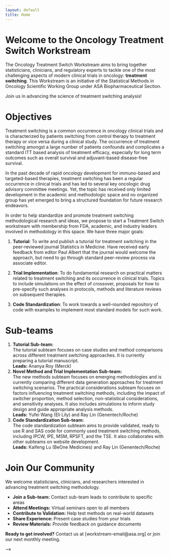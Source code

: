 ```yaml
---
layout: default
title: Home
---
```


# Welcome to the Oncology Treatment Switch Workstream

The Oncology Treatment Switch Workstream aims to bring together statisticians, clinicians, and regulatory experts to tackle one of the most challenging aspects of modern clinical trials in oncology: **treatment switching**. This Workstream is an initiative of the Statistical Methods in Oncology Scientific Working Group under ASA Biopharmaceutical Section.


<!--
When patients switch from their assigned treatment to another therapy (often due to disease progression or safety concerns), traditional intent-to-treat analyses may not provide the most relevant estimates of treatment efficacy. Our workstream develops, validates, and promotes statistical methods that can properly adjust for this switching while maintaining scientific rigor.

**Why This Matters:**
- Treatment switching is increasingly common in oncology trials
- Regulatory agencies need robust methods for evaluation
- Patients and clinicians need clear efficacy estimates
- Statistical community needs validated, accessible tools
-->

Join us in advancing the science of treatment switching analysis!

<!-- <button class="collapsible">📋 Objectives</button>
<div class="collapsible-content">
-->
# Objectives
  <p>Treatment switching is a common occurrence in oncology clinical trials and is characterized by patients switching from control therapy to treatment therapy or vice versa during a clinical study. The occurrence of treatment switching amongst a large number of patients confounds and complicates a standard ITT based analysis of treatment efficacy, especially for long term outcomes such as overall survival and adjuvant-based disease-free survival.</p>
  
  <p>In the past decade of rapid oncology development for immuno-based and targeted-based therapies, treatment switching has been a regular occurrence in clinical trials and has led to several key oncologic drug advisory committee meetings. Yet, the topic has received only limited development in the academic and methodologic space and no organized group has yet emerged to bring a structured foundation for future research endeavors.</p>
  
  <p>In order to help standardize and promote treatment switching methodological research and ideas, we propose to start a Treatment Switch workstream with membership from FDA, academic, and industry leaders involved in methodology in this space. We have three major goals: </p>
  
1. **Tutorial**: To write and publish a tutorial for treatment switching in the peer-reviewed journal Statistics in Medicine. Have received early feedback from editor Paul Albert that the journal would welcome the approach, but need to go through standard peer-review process via associate editor.
  
2. **Trial Implementation**: To do fundamental research on practical matters related to treatment switching and its occurrence in clinical trials. Topics to include simulations on the effect of crossover, proposals for how to pre-specify such analyses in protocols, methods and literature reviews on subsequent therapies.
  
3. **Code Standardization**: To work towards a well-rounded repository of code with examples to implement most standard models for such work.

<!--
</div>
-->
  
<!--
<button class="collapsible">👥 Sub-teams</button>
<div class="collapsible-content">
-->
<!--
<h3>Workstream Organization</h3>
  <p>Our workstream is organized into specialized sub-teams focused on different aspects of treatment switching methodology.</p>
-->   
# Sub-teams  
  1. **Tutorial Sub-team:**    
    The tutorial subteam focuses on case studies and method comparisons across different treatment switching approaches. It is currently preparing a tutorial manuscript.    
    **Leads:**  Ananya Roy (Merck)
2. **Novel Method and Trial Implementation Sub-team:**    
    The new methods subteam focuses on emerging methodologies and is currently comparing different data generation approaches for treatment switching scenarios. The practical considerations subteam focuses on factors influencing treatment switching methods, including the impact of switcher proportion, method selection, non-statistical considerations, and sensitivity analyses. It also includes simulations to inform study design and guide appropriate analysis methods.    
    **Leads:** Yufei Wang (Eli Lily) and Ray Lin (Genentech/Roche)
 3. **Code Standardization Sub-team:**    
    The code standardization subteam aims to provide validated, ready to use R and SAS code for commonly used treatment switching methods, including IPCW, IPE, MSM, RPSFT, and the TSE. It also collaborates with other subteams on website development.    
    **Leads:** Kaifeng Lu (BeOne Medicines) and Ray Lin (Genentech/Roche)


<!--
<button class="collapsible">📈 Recent Updates</button>
<div class="collapsible-content">
  <h3>Latest Developments</h3>
  
  <h4>Recent Milestones:</h4>
  <ul>
    <li><strong>Q4 2024:</strong> Published package on CRAN </li>

  </ul>
  
  <h4>Upcoming Activities:</h4>
 
</div>
-->
<!--
<button class="collapsible">👨‍💼 Get Involved</button>
<div class="collapsible-content">
-->
# Join Our Community
  We welcome statisticians, clinicians, and researchers interested in advancing treatment switching methodology.  
  <ul>
    <li><strong>Join a Sub-team:</strong> Contact sub-team leads to contribute to specific areas</li>
    <li><strong>Attend Meetings:</strong> Virtual seminars open to all members</li>
    <li><strong>Contribute to Validation:</strong> Help test methods on real-world datasets</li>
    <li><strong>Share Experience:</strong> Present case studies from your trials</li>
    <li><strong>Review Materials:</strong> Provide feedback on guidance documents</li>
  </ul>
   
  <p><strong>Ready to get involved?</strong> Contact us at [workstream-email@asa.org] or join our next monthly meeting.</p>
</div>
<!--
## Quick Navigation

<div style="display: grid; grid-template-columns: repeat(auto-fit, minmax(200px, 1fr)); gap: 1rem; margin: 2rem 0;">
  
  <div style="text-align: center; padding: 1rem; border: 1px solid #dee2e6; border-radius: 8px;">
    <h3>👥 Members</h3>
    <p>Meet our workstream team members </p>
    <a href="{{ '/members' | relative_url }}" class="btn">View Team</a>
  </div>

  <div style="text-align: center; padding: 1rem; border: 1px solid #dee2e6; border-radius: 8px;">
    <h3>📊 Methods</h3>
    <p>Methods adjusting for treatment switching</p>
    <a href="{{ '/methods' | relative_url }}" class="btn">Learn More</a>
  </div>
    
  <div style="text-align: center; padding: 1rem; border: 1px solid #dee2e6; border-radius: 8px;">
    <h3>🎓 Seminars</h3>
    <p>Educational webinars</p>
    <a href="{{ '/seminars' | relative_url }}" class="btn">View Schedule</a>
  </div>
  
  <div style="text-align: center; padding: 1rem; border: 1px solid #dee2e6; border-radius: 8px;">
    <h3>📚 Resources</h3>
    <p>Training materials and publications</p>
    <a href="{{ '/resources' | relative_url }}" class="btn">Explore</a>
  </div>
  
  <div style="text-align: center; padding: 1rem; border: 1px solid #dee2e6; border-radius: 8px;">
    <h3>📦 R Package</h3>
    <p>Download our R package</p>
    <a href="https://github.com/ShreyaSreeram27/trtswitch" class="btn" target="_blank">CRAN</a>
  </div>
-->

</div>
-->




